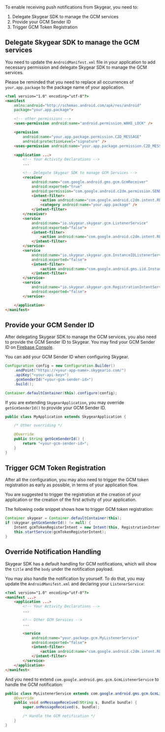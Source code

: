 To enable receiving push notifications from Skygear, you need to:

1. Delegate Skygear SDK to manage the GCM services
2. Provide your GCM Sender ID
3. Trigger GCM Token Registration

<a name="delegate-skygear"></a>
## Delegate Skygear SDK to manage the GCM services

You need to update the `AndroidManifest.xml` file in your application to add
necessary permission and delegate Skygear SDK to manage the GCM services.

Please be reminded that you need to replace all occurrences of
`your.app.package` to the package name of your application.

```html
<?xml version="1.0" encoding="utf-8"?>
<manifest
    xmlns:android="http://schemas.android.com/apk/res/android"
    package="your.app.package">

    <!-- other permissions -->
    <uses-permission android:name="android.permission.WAKE_LOCK" />

    <permission
        android:name="your.app.package.permission.C2D_MESSAGE"
        android:protectionLevel="signature" />
    <uses-permission android:name="your.app.package.permission.C2D_MESSAGE" />

    <application ...>
        <!-- Your Activity Declarations -->
        ...

        <!-- Delegate Skygear SDK to manage GCM Services -->
        <receiver
            android:name="com.google.android.gms.gcm.GcmReceiver"
            android:exported="true"
            android:permission="com.google.android.c2dm.permission.SEND">
            <intent-filter>
                <action android:name="com.google.android.c2dm.intent.RECEIVE" />
                <category android:name="your.app.package" />
            </intent-filter>
        </receiver>
        <service
            android:name="io.skygear.skygear.gcm.ListenerService"
            android:exported="false">
            <intent-filter>
                <action android:name="com.google.android.c2dm.intent.RECEIVE" />
            </intent-filter>
        </service>
        <service
            android:name="io.skygear.skygear.gcm.InstanceIDListenerService"
            android:exported="false">
            <intent-filter>
                <action android:name="com.google.android.gms.iid.InstanceID" />
            </intent-filter>
        </service>
        <service
            android:name="io.skygear.skygear.gcm.RegistrationIntentService"
            android:exported="false">
        </service>

    </application>
</manifest>
```

<a name="provide-gcm-sender-id"></a>
## Provide your GCM Sender ID

After delegating Skygear SDK to manage the GCM services, you also need to
provide the GCM Sender ID to Skygear. You may find your GCM Sender ID on
[Firebase Console](https://console.firebase.google.com).

You can add your GCM Sender ID when configuring Skygear.

```java
Configuration config = new Configuration.Builder()
    .endPoint("https://<your-app-name>.skygeario.com/")
    .apiKey("<your-api-key>")
    .gcmSenderId("<your-gcm-sender-id>")
    .build();

Container.defaultContainer(this).configure(config);
```

If you are extending `SkygearApplication`, you may override `getGcmSenderId()`
to provide your GCM Sender ID.

```java
public class MyApplication extends SkygearApplication {

    /* Other overriding */

    @Override
    public String getGcmSenderId() {
        return "<your-gcm-sender-id>";
    }
}
```

<a name="trigger-registration"></a>
## Trigger GCM Token Registration

After all the configuration, you may also need to trigger the GCM token
registration as early as possible, in terms of your application flow.

You are suggested to trigger the registration at the creation of your
application or the creation of the first activity of your application.

The following code snippet shows how to trigger GCM token registration:

```java
Container skygear = Container.defaultContainer(this);
if (skygear.getGcmSenderId() != null) {
    Intent gcmTokenRegisterIntent = new Intent(this, RegistrationIntentService.class);
    this.startService(gcmTokenRegisterIntent);
}
```

<a name="override-handling"></a>
## Override Notification Handling

Skygear SDK has a default handling for GCM notifications, which will show the
`title` and the `body` under the notification payload.

You may also handle the notification by yourself. To do that, you may update
the `AndroidManifest.xml` and declaring your `ListenerService`:

```html
<?xml version="1.0" encoding="utf-8"?>
<manifest ...>
    <application ...>
        <!-- Your Activity Declarations -->
        ...

        <!-- Other GCM Services -->
        ...

        <service
            android:name="your.package.gcm.MyListenerService"
            android:exported="false">
            <intent-filter>
                <action android:name="com.google.android.c2dm.intent.RECEIVE" />
            </intent-filter>
        </service>
    </application>
</manifest>
```

And you need to extend `com.google.android.gms.gcm.GcmListenerService` to
handle the GCM notification:

```java
public class MyListenerService extends com.google.android.gms.gcm.GcmListenerService {
    @Override
    public void onMessageReceived(String s, Bundle bundle) {
        super.onMessageReceived(s, bundle);

        /* Handle the GCM notification */
    }
}

```
